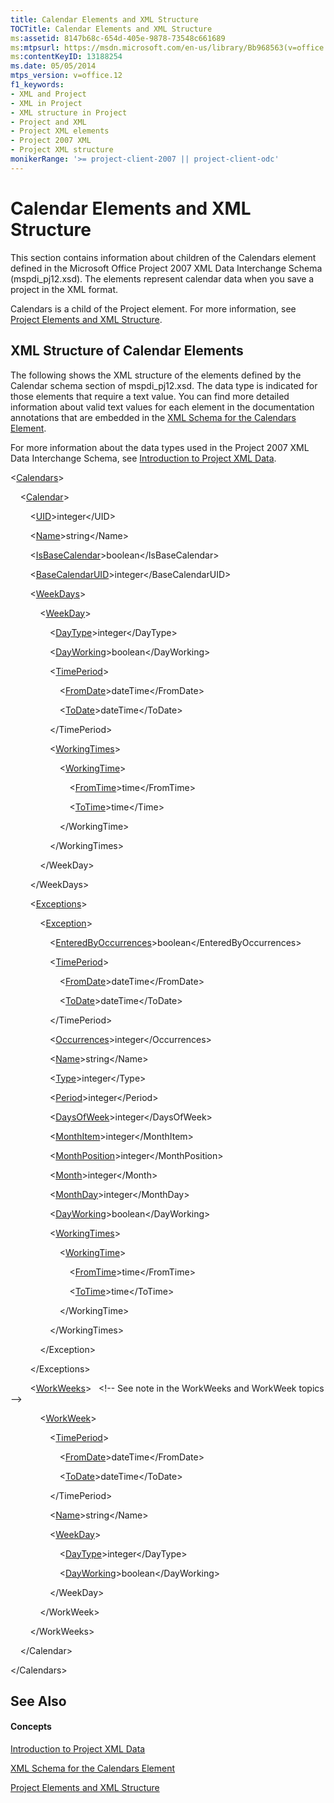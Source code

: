 ```yaml
---
title: Calendar Elements and XML Structure
TOCTitle: Calendar Elements and XML Structure
ms:assetid: 8147b68c-654d-405e-9878-73548c661689
ms:mtpsurl: https://msdn.microsoft.com/en-us/library/Bb968563(v=office.12)
ms:contentKeyID: 13188254
ms.date: 05/05/2014
mtps_version: v=office.12
f1_keywords:
- XML and Project
- XML in Project
- XML structure in Project
- Project and XML
- Project XML elements
- Project 2007 XML
- Project XML structure
monikerRange: '>= project-client-2007 || project-client-odc'
---
```


# Calendar Elements and XML Structure




This section contains information about children of the Calendars element defined in the Microsoft Office Project 2007 XML Data Interchange Schema (mspdi\_pj12.xsd). The elements represent calendar data when you save a project in the XML format.

Calendars is a child of the Project element. For more information, see [Project Elements and XML Structure](project-elements-and-xml-structure.md).

## XML Structure of Calendar Elements

The following shows the XML structure of the elements defined by the Calendar schema section of mspdi\_pj12.xsd. The data type is indicated for those elements that require a text value. You can find more detailed information about valid text values for each element in the documentation annotations that are embedded in the [XML Schema for the Calendars Element](xml-schema-for-the-calendars-element.md).

For more information about the data types used in the Project 2007 XML Data Interchange Schema, see [Introduction to Project XML Data](introduction-to-project-xml-data.md).

\<[Calendars](calendars-element.md)\>

    \<[Calendar](calendar-element.md)\>

        \<[UID](uid-element.md)\>integer\</UID\>

        \<[Name](name-element.md)\>string\</Name\>

        \<[IsBaseCalendar](isbasecalendar-element.md)\>boolean\</IsBaseCalendar\>

        \<[BaseCalendarUID](basecalendaruid-element.md)\>integer\</BaseCalendarUID\>

        \<[WeekDays](weekdays-element.md)\>

            \<[WeekDay](weekday-element.md)\>

                \<[DayType](daytype-element.md)\>integer\</DayType\>

                \<[DayWorking](dayworking-element-calendar.md)\>boolean\</DayWorking\>

                \<[TimePeriod](timeperiod-element-calendar.md)\>

                    \<[FromDate](fromdate-element-calendar.md)\>dateTime\</FromDate\>

                    \<[ToDate](todate-element-calendar.md)\>dateTime\</ToDate\>

                \</TimePeriod\>

                \<[WorkingTimes](workingtimes-element-calendar.md)\>

                    \<[WorkingTime](workingtime-element-calendar.md)\>

                        \<[FromTime](fromtime-element-calendar.md)\>time\</FromTime\>

                        \<[ToTime](totime-element-calendar.md)\>time\</Time\>

                    \</WorkingTime\>

                \</WorkingTimes\>

            \</WeekDay\>

        \</WeekDays\>

        \<[Exceptions](exceptions-element.md)\>

            \<[Exception](exception-element.md)\>

                \<[EnteredByOccurrences](enteredbyoccurrences-element.md)\>boolean\</EnteredByOccurrences\>

                \<[TimePeriod](timeperiod-element-calendar.md)\>

                    \<[FromDate](fromdate-element-calendar.md)\>dateTime\</FromDate\>

                    \<[ToDate](todate-element-calendar.md)\>dateTime\</ToDate\>

                \</TimePeriod\>

                \<[Occurrences](occurrences-element.md)\>integer\</Occurrences\>

                \<[Name](name-element.md)\>string\</Name\>

                \<[Type](type-element-multiple-parents.md)\>integer\</Type\>

                \<[Period](period-element.md)\>integer\</Period\>

                \<[DaysOfWeek](daysofweek-element.md)\>integer\</DaysOfWeek\>

                \<[MonthItem](monthitem-element.md)\>integer\</MonthItem\>

                \<[MonthPosition](monthposition-element.md)\>integer\</MonthPosition\>

                \<[Month](month-element.md)\>integer\</Month\>

                \<[MonthDay](monthday-element.md)\>integer\</MonthDay\>

                \<[DayWorking](dayworking-element-calendar.md)\>boolean\</DayWorking\>

                \<[WorkingTimes](workingtimes-element-calendar.md)\>

                    \<[WorkingTime](workingtime-element-calendar.md)\>

                        \<[FromTime](fromtime-element-calendar.md)\>time\</FromTime\>

                        \<[ToTime](totime-element-calendar.md)\>time\</ToTime\>

                    \</WorkingTime\>

                \</WorkingTimes\>

            \</Exception\>

        \</Exceptions\>

        \<[WorkWeeks](workweeks-element.md)\>   \<\!-- See note in the WorkWeeks and WorkWeek topics --\>

            \<[WorkWeek](workweek-element.md)\>

                \<[TimePeriod](timeperiod-element-calendar.md)\>

                    \<[FromDate](fromdate-element-calendar.md)\>dateTime\</FromDate\>

                    \<[ToDate](todate-element-calendar.md)\>dateTime\</ToDate\>

                \</TimePeriod\>

                \<[Name](name-element.md)\>string\</Name\>

                \<[WeekDay](weekday-element.md)\>

                    \<[DayType](daytype-element.md)\>integer\</DayType\>

                    \<[DayWorking](dayworking-element-calendar.md)\>boolean\</DayWorking\>

                \</WeekDay\>

            \</WorkWeek\>

        \</WorkWeeks\>

    \</Calendar\>

\</Calendars\>

## See Also

#### Concepts

[Introduction to Project XML Data](introduction-to-project-xml-data.md)

[XML Schema for the Calendars Element](xml-schema-for-the-calendars-element.md)

[Project Elements and XML Structure](project-elements-and-xml-structure.md)

